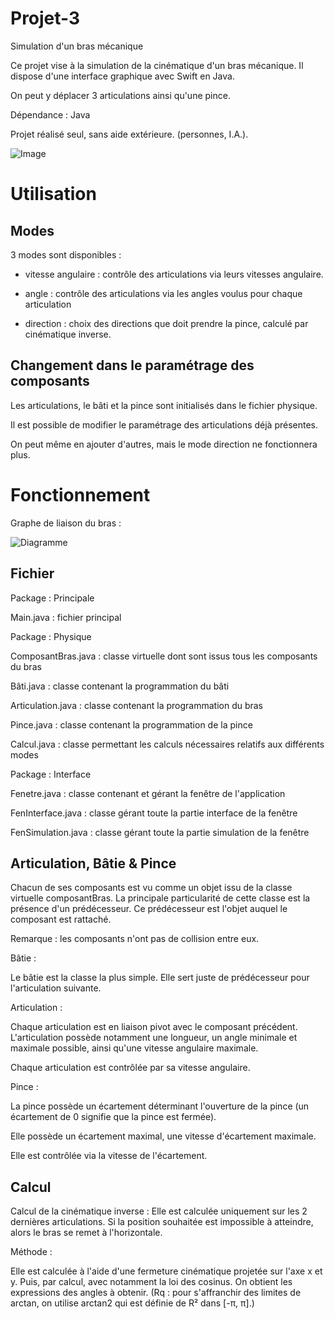 # Projet-3

Simulation d'un bras mécanique

Ce projet vise à la simulation de la cinématique d'un bras mécanique. Il dispose d'une interface graphique avec Swift en Java.

On peut y déplacer 3 articulations ainsi qu'une pince. 

Dépendance : Java

Projet réalisé seul, sans aide extérieure. (personnes, I.A.).

![Image](https://github.com/user-attachments/assets/210d8980-9418-4d02-ac44-416eab71bdd4)

# Utilisation

## Modes

3 modes sont disponibles : 

- vitesse angulaire : contrôle des articulations via leurs vitesses angulaire.

- angle : contrôle des articulations via les angles voulus pour chaque articulation

- direction : choix des directions que doit prendre la pince, calculé par cinématique inverse.

## Changement dans le paramétrage des composants

Les articulations, le bâti et la pince sont initialisés dans le fichier physique. 

Il est possible de modifier le paramétrage des articulations déjà présentes.

On peut même en ajouter d'autres, mais le mode direction ne fonctionnera plus.

# Fonctionnement

Graphe de liaison du bras : 

![Diagramme](https://github.com/user-attachments/assets/f8d4ba4f-41c6-4e63-aca8-76396eb42998)

## Fichier

Package : Principale

  Main.java : fichier principal

Package : Physique

  ComposantBras.java : classe virtuelle dont sont issus tous les composants du bras

  Bâti.java : classe contenant la programmation du bâti

  Articulation.java : classe contenant la programmation du bras

  Pince.java : classe contenant la programmation de la pince

  Calcul.java : classe permettant les calculs nécessaires relatifs aux différents modes

Package : Interface

  Fenetre.java : classe contenant et gérant la fenêtre de l'application

  FenInterface.java : classe gérant toute la partie interface de la fenêtre

  FenSimulation.java : classe gérant toute la partie simulation de la fenêtre


## Articulation, Bâtie & Pince

Chacun de ses composants est vu comme un objet issu de la classe virtuelle composantBras. La principale particularité de cette classe est la présence d'un prédécesseur. Ce prédécesseur est l'objet auquel le composant est rattaché. 

Remarque : les composants n'ont pas de collision entre eux.

Bâtie : 

Le bâtie est la classe la plus simple. Elle sert juste de prédécesseur pour l'articulation suivante.

Articulation :

Chaque articulation est en liaison pivot avec le composant précédent. L'articulation possède notamment une longueur, un angle minimale et maximale possible, ainsi qu'une vitesse angulaire maximale.

Chaque articulation est contrôlée par sa vitesse angulaire.

Pince : 

La pince possède un écartement déterminant l'ouverture de la pince (un écartement de 0 signifie que la pince est fermée). 

Elle possède un écartement maximal, une vitesse d'écartement maximale.

Elle est contrôlée via la vitesse de l'écartement.

## Calcul

Calcul de la cinématique inverse : 
Elle est calculée uniquement sur les 2 dernières articulations. Si la position souhaitée est impossible à atteindre, alors le bras se remet à l'horizontale.

Méthode : 

Elle est calculée à l'aide d'une fermeture cinématique projetée sur l'axe x et y. Puis, par calcul, avec notamment la loi des cosinus. On obtient les expressions des angles à obtenir. (Rq : pour s'affranchir des limites de arctan, on utilise arctan2 qui est définie de R² dans [-π, π].)
